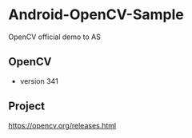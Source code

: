 # Android-OpenCV-Sample
OpenCV official demo to AS

## OpenCV
- version 341

## Project
https://opencv.org/releases.html